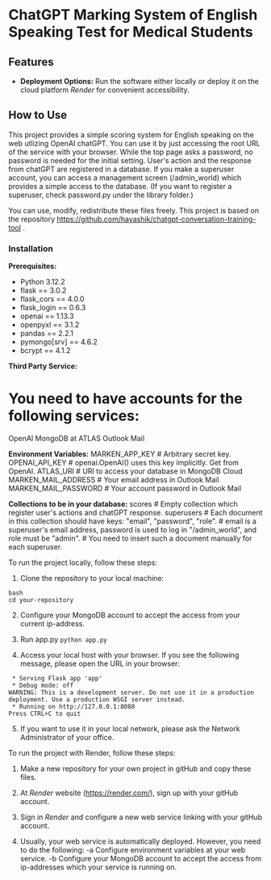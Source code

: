 # ChatGPT Marking System of English Speaking Test for Medical Students

## Features
- **Deployment Options:** Run the software either locally or deploy it on the cloud platform *Render* for convenient accessibility.

## How to Use
This project provides a simple scoring system for English speaking on the web utlizing OpenAI chatGPT. 
You can use it by just accessing the root URL of the service with your browser. 
While the top page asks a password, no password is needed for the initial setting.
User's action and the response from chatGPT are registered in a database.
If you make a superuser account, you can access a management screen (/admin_world) which provides a simple access to the database.
(If you want to register a superuser, check password.py under the library folder.)

You can use, modify, redistribute these files freely.
This project is based on the repository https://github.com/hayashik/chatgpt-conversation-training-tool .

### Installation

**Prerequisites:**
 - Python 3.12.2
 - flask == 3.0.2
 - flask_cors == 4.0.0
 - flask_login == 0.6.3
 - openai == 1.13.3
 - openpyxl == 3.1.2
 - pandas == 2.2.1
 - pymongo[srv] == 4.6.2
 - bcrypt == 4.1.2

**Third Party Service:**
# You need to have accounts for the following services:
OpenAI
MongoDB at ATLAS
Outlook Mail

**Environment Variables:**
MARKEN_APP_KEY         # Arbitrary secret key.
OPENAI_API_KEY         # openai.OpenAI() uses this key implicitly. Get from OpenAI.
ATLAS_URI              # URI to access your database in MongoDB Cloud
MARKEN_MAIL_ADDRESS    # Your email address in Outlook Mail 
MARKEN_MAIL_PASSWORD   # Your account password in Outlook Mail

**Collections to be in your database:**
scores                 # Empty collection which register user's actions and chatGPT response.
superusers             # Each document in this collection should have keys: "email", "password", "role".
                       # email is a superuser's email address, password is used to log in "/admin_world", and role must be "admin".
                       # You need to insert such a document manually for each superuser.


To run the project locally, follow these steps:

1. Clone the repository to your local machine:
```
bash
cd your-repository
```

2. Configure your MongoDB account to accept the access from your current ip-address.

3. Run app.py
```python app.py```

4. Access your local host with your browser.
If you see the following message, please open the URL in your browser:
```
 * Serving Flask app 'app'
 * Debug mode: off
WARNING: This is a development server. Do not use it in a production deployment. Use a production WSGI server instead.
 * Running on http://127.0.0.1:8080
Press CTRL+C to quit
```

5. If you want to use it in your local network, please ask the Network Administrator of your office.



To run the project with Render, follow these steps:

1. Make a new repository for your own project in gitHub and copy these files.

2. At *Render* website (https://render.com/), sign up with your gitHub account.

3. Sign in *Render* and configure a new web service linking with your gitHub account.

4. Usually, your web service is automatically deployed. However, you need to do the following:
-a Configure environment variables at your web service.
-b Configure your MongoDB account to accept the access from ip-addresses which your service is running on.

